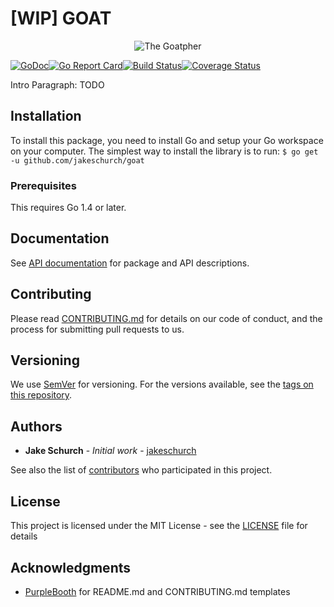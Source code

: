 # [WIP] GOAT

<p align="center">
  <img src="https://github.com/jakeschurch/goat/docs/goatpher.png" alt="The Goatpher"/>
</p>

[![GoDoc](https://godoc.org/github.com/jakeschurch/goat?status.svg)](https://godoc.org/github.com/jakeschurch/goat)[![Go Report Card](https://goreportcard.com/badge/github.com/jakeschurch/goat)](https://goreportcard.com/report/github.com/jakeschurch/goat)[![Build Status](https://travis-ci.org/jakeschurch/goat.svg?branch=master)](https://travis-ci.org/jakeschurch/goat)[![Coverage Status](https://coveralls.io/repos/github/jakeschurch/goat/badge.svg?branch=master)](https://coveralls.io/github/jakeschurch/goat?branch=master)

Intro Paragraph: TODO

## Installation

To install this package, you need to install Go and setup your Go workspace on your computer. The simplest way to install the library is to run:
`$ go get -u github.com/jakeschurch/goat`

### Prerequisites

This requires Go 1.4 or later.

## Documentation

See [API documentation](https://godoc.org/github.com/jakeschurch/goat) for package and API descriptions.

## Contributing

Please read [CONTRIBUTING.md](CONTRIBUTING.md) for details on our code of conduct, and the process for submitting pull requests to us.

## Versioning

We use [SemVer](http://semver.org/) for versioning. For the versions available, see the [tags on this repository](https://github.com/jakeschurch/goat/tags).

## Authors

* **Jake Schurch** - *Initial work* - [jakeschurch](https://github.com/jakeschurch)

See also the list of [contributors](https://github.com/jakeschurch/goat/contributors) who participated in this project.

## License

This project is licensed under the MIT License - see the [LICENSE](LICENSE) file for details

## Acknowledgments

* [PurpleBooth](https://github.com/PurpleBooth) for README.md and CONTRIBUTING.md templates
